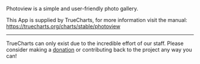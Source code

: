 Photoview is a simple and user-friendly photo gallery.

This App is supplied by TrueCharts, for more information visit the manual: https://truecharts.org/charts/stable/photoview

---

TrueCharts can only exist due to the incredible effort of our staff.
Please consider making a [donation](https://truecharts.org/docs/about/sponsor) or contributing back to the project any way you can!
